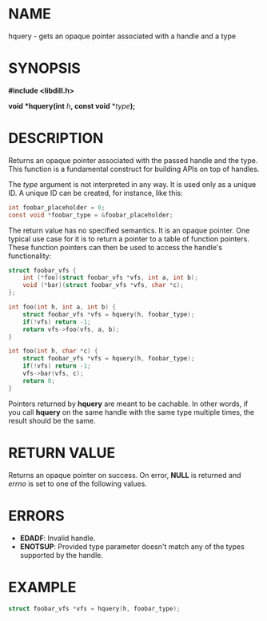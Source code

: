 # NAME

hquery - gets an opaque pointer associated with a handle and a type

# SYNOPSIS

**#include &lt;libdill.h>**

**void \*hquery(int** _h_**, const void** \*_type_**);**

# DESCRIPTION

Returns an opaque pointer associated with the passed handle and the type. This function is a fundamental construct for building APIs on top of handles.

The _type_ argument is not interpreted in any way. It is used only as a unique ID. A unique ID can be created, for instance, like this:

```c
int foobar_placeholder = 0;
const void *foobar_type = &foobar_placeholder;
```

The return value has no specified semantics. It is an opaque pointer.  One typical use case for it is to return a pointer to a table of function pointers.  These function pointers can then be used to access the handle's functionality:

```c
struct foobar_vfs {
    int (*foo)(struct foobar_vfs *vfs, int a, int b);
    void (*bar)(struct foobar_vfs *vfs, char *c);
};

int foo(int h, int a, int b) {
    struct foobar_vfs *vfs = hquery(h, foobar_type);
    if(!vfs) return -1;
    return vfs->foo(vfs, a, b);
}

int foo(int h, char *c) {
    struct foobar_vfs *vfs = hquery(h, foobar_type);
    if(!vfs) return -1;
    vfs->bar(vfs, c);
    return 0;
}
```

Pointers returned by **hquery** are meant to be cachable. In other words, if you call **hquery** on the same handle with the same type multiple times, the result should be the same.

# RETURN VALUE

Returns an opaque pointer on success. On error, **NULL** is returned and _errno_ is set to one of the following values.


# ERRORS

* **EDADF**: Invalid handle.
* **ENOTSUP**: Provided type parameter doesn't match any of the types supported by the handle.

# EXAMPLE

```c
struct foobar_vfs *vfs = hquery(h, foobar_type);
```

